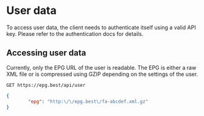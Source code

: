 # User data

To access user data, the client needs to authenticate itself using a valid API key. Please refer to the authentication 
docs for details.

## Accessing user data

Currently, only the EPG URL of the user is readable. The EPG is either a raw XML file  or is compressed using GZIP 
depending on the settings of the user.

`GET https://epg.best/api/user`

```json
{
    	"epg": "http:\/\/epg.best\/fa-abcdef.xml.gz"
}
```